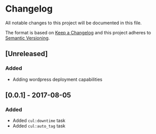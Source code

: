 # Changelog
All notable changes to this project will be documented in this file.

The format is based on [Keep a Changelog](http://keepachangelog.com/en/1.0.0/)
and this project adheres to [Semantic Versioning](http://semver.org/spec/v2.0.0.html).

## [Unreleased]
### Added
- Adding wordpress deployment capabilities

## [0.0.1] - 2017-08-05
### Added
- Added `cul:downtime` task
- Added `cul:auto_tag` task
